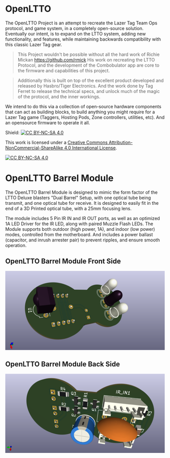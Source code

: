 # OpenLTTO
The OpenLTTO Project is an attempt to recreate the Lazer Tag Team Ops protocol, and game system, in a completely open-source solution. Eventually our intent, is to expand on the LTTO system, adding new functionality, and features, while maintaining backwards compatibility with this classic Lazer Tag gear.

> This Project wouldn't be possible without all the hard work of Richie Mickan https://github.com/rmick
> His work on recreating the LTTO Protocol, and the development of the Combobulator app are core to the firmware and capabilities of this project.

> Additionally this is built on top of the excellent product developed and released by Hasbro/Tiger Electronics. And the work done by Tag Ferret to release the technical specs, and unlock much of the magic of the protocol, and the inner workings.

We intend to do this via a collection of open-source hardware components that can act as building blocks, to build anything you might require for a Lazer Tag game (Taggers, Hosting Pods, Zone controllers, utilities, etc). And an opensource firmware to operate it all. 

Shield: [![CC BY-NC-SA 4.0][cc-by-nc-sa-shield]][cc-by-nc-sa]

This work is licensed under a
[Creative Commons Attribution-NonCommercial-ShareAlike 4.0 International License][cc-by-nc-sa].

[![CC BY-NC-SA 4.0][cc-by-nc-sa-image]][cc-by-nc-sa]

[cc-by-nc-sa]: http://creativecommons.org/licenses/by-nc-sa/4.0/
[cc-by-nc-sa-image]: https://licensebuttons.net/l/by-nc-sa/4.0/88x31.png
[cc-by-nc-sa-shield]: https://img.shields.io/badge/License-CC%20BY--NC--SA%204.0-lightgrey.svg

# OpenLTTO Barrel Module
The OpenLTTO Barrel Module is designed to mimic the form factor of the LTTO Deluxe blasters "Dual Barrel" Setup, with one optical tube being transmit, and one optical tube for receive. It is designed to easily fit in the end of a 3D Printed optical tube, with a 25mm focusing lens. 

The module includes 5 Pin IR IN and IR OUT ports, as well as an optimized 1A LED Driver for the IR LED, along with paired Muzzle Flash LEDs. The Module supports both outdoor (high power, 1A), and indoor (low power) modes, controlled from the motherboard. And includes a power ballast (capacitor, and inrush arrester pair) to prevent ripples, and ensure smooth operation.

## OpenLTTO Barrel Module Front Side
![Image of OpenLTTO Barrel Module Front](https://github.com/OpenLTTO/OpenLTTO-Barrel-Module/blob/main/OpenLTTO%20Barrel%20Module%20Front.png?raw=true)

## OpenLTTO Barrel Module Back Side
![Image of OpenLTTO Barrel Module Back](https://github.com/OpenLTTO/OpenLTTO-Barrel-Module/blob/main/OpenLTTO%20Barrel%20Module%20Back.png?raw=true)
